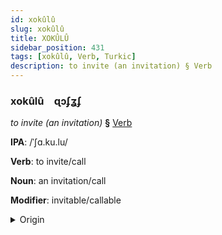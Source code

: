 ```yaml
---
id: xokûlû
slug: xokûlû
title: XOKÛLÛ
sidebar_position: 431
tags: [xokûlû, Verb, Turkic]
description: to invite (an invitation) § Verb
---
```


### xokûlû&emsp;<span kind="abugida">ɋɔʄʓʄ</span>

*to invite (an invitation)* **§** [Verb](../../tags/Verb)

**IPA**: /ˈʃɑ.ku.lu/

**Verb**: to invite/call

**Noun**: an invitation/call

**Modifier**: invitable/callable

<details>
    <summary>Origin</summary>
    Kazakh шақыру şaqyru [ʃɑqɯˈrʊw]<br/>
    <em>Turkic Language Family</em>
</details>